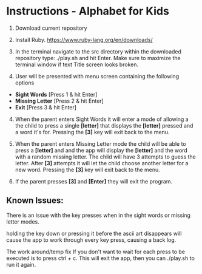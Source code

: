 # Instructions - Alphabet for Kids

1. Download current repository
2. Install Ruby.
https://www.ruby-lang.org/en/downloads/

3. In the terminal navigate to the src directory within the downloaded repository type: ./play.sh and hit Enter. Make sure to maximize the terminal window if text  Title screen looks broken.

4. User will be presented with menu screen containing the  following options
- **Sight Words** [Press 1 & hit Enter]
- **Missing Letter** [Press 2 & hit Enter]
- **Exit** [Press 3 & hit Enter]



4. When the parent enters Sight Words it will enter a mode of allowing a the child to press a single **[letter]** that displays the **[letter]** pressed and a word it's for. Pressing the **[3]** key will exit back to the menu.

5. When the parent enters Missing Letter mode the child will be able to press a **[letter]** and and the app will display the **[letter]** and the word with a random missing letter. The child will have 3 attempts to guess the letter. After **[3]** attempts it will let the child choose another letter for a new word. Pressing the **[3]** key will exit back to the menu.

6. If the parent presses **[3]** and **[Enter]** they will exit the program.

## Known Issues:

There is an issue with the key presses when in the sight words or missing letter modes.

holding the key down or pressing it before the ascii art disappears will cause the app to work through every key press, causing a back log.

The work around/temp fix If you don't want to wait for each press to be executed is to press ctrl + c. This will exit the app, then you can ./play.sh to run it again.
